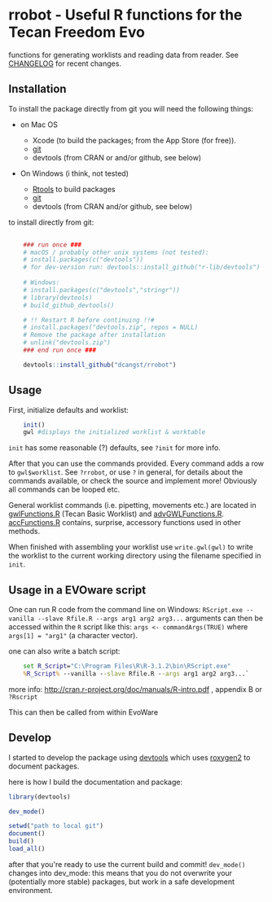 # rrobot - Useful R functions for the Tecan Freedom Evo

functions for generating worklists and reading data from reader.
See [CHANGELOG](CHANGELOG.md) for recent changes.

## Installation

To install the package directly from git you will need the following things:

* on Mac OS
    * Xcode (to build the packages; from the App Store (for free)).
    * [git](http://git-scm.com)
    * devtools (from CRAN or and/or github, see below)

* On Windows (i think, not tested)
    * [Rtools](http://cran.r-project.org/bin/windows/Rtools/) to build packages
    * [git](http://git-scm.com)
    * devtools (from CRAN and/or github, see below)

to install directly from git:
```R
    
    ### run once ###
    # macOS / probably other unix systems (not tested):
    # install.packages(c("devtools"))
    # for dev-version run: devtools::install_github("r-lib/devtools")
    
    # Windows:
    # install.packages(c("devtools","stringr"))
    # library(devtools)
    # build_github_devtools()

    # !! Restart R before continuing !!#
    # install.packages("devtools.zip", repos = NULL)
    # Remove the package after installation
    # unlink("devtools.zip")
    ### end run once ###

    devtools::install_github("dcangst/rrobot")

```

## Usage

First, initialize defaults and worklist:

```R
    init()
    gwl #displays the initialized worklist & worktable
```

`init` has some reasonable (?) defaults, see `?init` for more info.

After that you can use the commands provided. Every command adds a row to `gwl$worklist`. See `?rrobot`, or use `?` in general, for details about the commands available, or check the source and implement more! Obviously all commands can be looped etc.

General worklist commands (i.e. pipetting, movements etc.) are located in [gwlFunctions.R](R/gwlFunctions.R) (Tecan Basic Worklist) and [advGWLFunctions.R](R/advGWLFunctions.R). [accFunctions.R](R/accFunctions.R) contains, surprise, accessory functions used in other methods.

When finished with assembling your worklist use `write.gwl(gwl)` to write the worklist to the current working directory using the filename specified in `init`.


## Usage in a EVOware script

One can run R code from the command line on Windows:
`RScript.exe --vanilla --slave Rfile.R --args arg1 arg2 arg3...`
arguments can then be accessed within the `R` script like this:
`args <- commandArgs(TRUE)` where `args[1] = "arg1"` (a character vector).

one can also write a batch script:
```bat
    set R_Script="C:\Program Files\R\R-3.1.2\bin\RScript.exe"
    %R_Script% --vanilla --slave Rfile.R --args arg1 arg2 arg3...`
```

more info:
http://cran.r-project.org/doc/manuals/R-intro.pdf , appendix B
or `?Rscript`

This can then be called from within EvoWare

## Develop

I started to develop the package using [devtools](https://github.com/hadley/devtools) which uses [roxygen2](https://github.com/klutometis/roxygen) to document packages.

here is how I build the documentation and package:

```R
library(devtools)

dev_mode()

setwd("path to local git")
document()
build()
load_all()
```

after that you're ready to use the current build and commit! `dev_mode()` changes into dev_mode: this means that you do not overwrite your (potentially more stable) packages, but work in a safe development environment.
